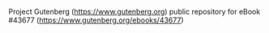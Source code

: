 Project Gutenberg (https://www.gutenberg.org) public repository for eBook #43677 (https://www.gutenberg.org/ebooks/43677)
